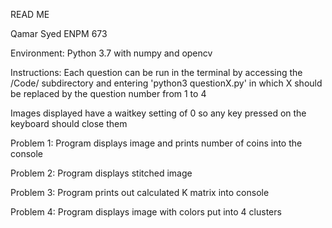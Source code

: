 READ ME 

Qamar Syed ENPM 673

Environment: Python 3.7 with numpy and opencv 

Instructions:
Each question can be run in the terminal by accessing the /Code/ subdirectory and entering 'python3 questionX.py' in which X should be replaced by the question number from 1 to 4

Images displayed have a waitkey setting of 0 so any key pressed on the keyboard should close them

Problem 1:
Program displays image and prints number of coins into the console

Problem 2: 
Program displays stitched image 

Problem 3:
Program prints out calculated K matrix into console

Problem 4:
Program displays image with colors put into 4 clusters


